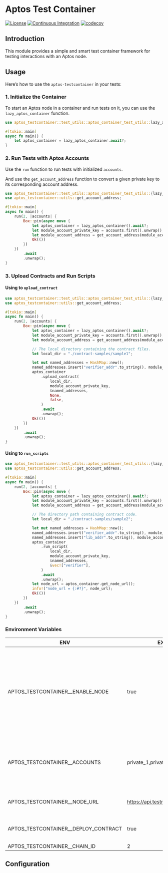 # Aptos Test Container

[![License](https://img.shields.io/github/license/sota-zk-labs/aptos-testcontainer)](./LICENSE)
[![Continuous Integration](https://github.com/sota-zk-labs/aptos-testcontainer/actions/workflows/ci.yaml/badge.svg)](https://github.com/sota-zk-labs/aptos-testcontainer/actions/workflows/ci.yaml/badge.svg)
[![codecov](https://codecov.io/github/sota-zk-labs/aptos-testcontainer/branch/master/graph/badge.svg?token=CKEWC8QC0E)](https://codecov.io/github/sota-zk-labs/aptos-testcontainer)

## Introduction

This module provides a simple and smart test container framework for testing interactions with an Aptos node.

## Usage
Here’s how to use the `aptos-testcontainer` in your tests:

### 1. Initialize the Container

To start an Aptos node in a container and run tests on it, you can use the `lazy_aptos_container` function.

```rust
use aptos_testcontainer::test_utils::aptos_container_test_utils::lazy_aptos_container;

#[tokio::main]
async fn main() {
    let aptos_container = lazy_aptos_container.await?;
}
```

### 2. Run Tests with Aptos Accounts

Use the `run` function to run tests with initialized `accounts`.

And use the `get_account_address` function to convert a given private key to its corresponding account address.
```rust
use aptos_testcontainer::test_utils::aptos_container_test_utils::{lazy_aptos_container, run};
use aptos_testcontainer::utils::get_account_address;

#[tokio::main]
async fn main() {
    run(2, |accounts| {
        Box::pin(async move {
            let aptos_container = lazy_aptos_container().await?;
            let module_account_private_key = accounts.first().unwrap();
            let module_account_address = get_account_address(module_account_private_key);
            Ok(())
        })
    })
        .await
        .unwrap();
}
```

### 3. Upload Contracts and Run Scripts

#### Using to `upload_contract`
```rust
use aptos_testcontainer::test_utils::aptos_container_test_utils::{lazy_aptos_container, run};
use aptos_testcontainer::utils::get_account_address;

#[tokio::main]
async fn main() {
    run(2, |accounts| {
        Box::pin(async move {
            let aptos_container = lazy_aptos_container().await?;
            let module_account_private_key = accounts.first().unwrap();
            let module_account_address = get_account_address(module_account_private_key);

            // The local directory containing the contract files.
            let local_dir = "./contract-samples/sample1";

            let mut named_addresses = HashMap::new();
            named_addresses.insert("verifier_addr".to_string(), module_account_address);
            aptos_container
                .upload_contract(
                    local_dir,
                    module_account_private_key,
                    &named_addresses,
                    None,
                    false,
                )
                .await
                .unwrap();
            Ok(())
        })
    })
        .await
        .unwrap();
}
```

#### Using to `run_scripts`
```rust
use aptos_testcontainer::test_utils::aptos_container_test_utils::{lazy_aptos_container, run};
use aptos_testcontainer::utils::get_account_address;

#[tokio::main]
async fn main() {
    run(2, |accounts| {
        Box::pin(async move {
            let aptos_container = lazy_aptos_container().await?;
            let module_account_private_key = accounts.first().unwrap();
            let module_account_address = get_account_address(module_account_private_key);

            // The directory path containing contract code.
            let local_dir = "./contract-samples/sample2";

            let mut named_addresses = HashMap::new();
            named_addresses.insert("verifier_addr".to_string(), module_account_address.clone());
            named_addresses.insert("lib_addr".to_string(), module_account_address);
            aptos_container
                .run_script(
                    local_dir,
                    module_account_private_key,
                    &named_addresses,
                    &vec!["verifier"],
                )
                .await
                .unwrap();
            let node_url = aptos_container.get_node_url();
            info!("node_url = {:#?}", node_url);
            Ok(())
        })
    })
        .await
        .unwrap();
}
```


### Environment Variables

| ENV                                     | EXAMPLE                              | NOTE                                                                                           |
|-----------------------------------------|--------------------------------------|------------------------------------------------------------------------------------------------|
| APTOS\_TESTCONTAINER\_\_ENABLE_NODE     | true                                 | Whether to connect to an Aptos node within the container (set this to false to use other envs) |
| APTOS\_TESTCONTAINER\_\_ACCOUNTS        | private_1,private_2                  | Accounts used in tests, all tests will be provided with these                                  |
| APTOS\_TESTCONTAINER\_\_NODE_URL        | https://api.testnet.aptoslabs.com/v1 | Aptos Node Url to connect                                                                      |
| APTOS\_TESTCONTAINER\_\_DEPLOY_CONTRACT | true                                 | Whether to deploy any contract                                                                 |
| APTOS\_TESTCONTAINER\_\_CHAIN_ID        | 2                                    | Chain ID                                                                                       |

## Configuration
